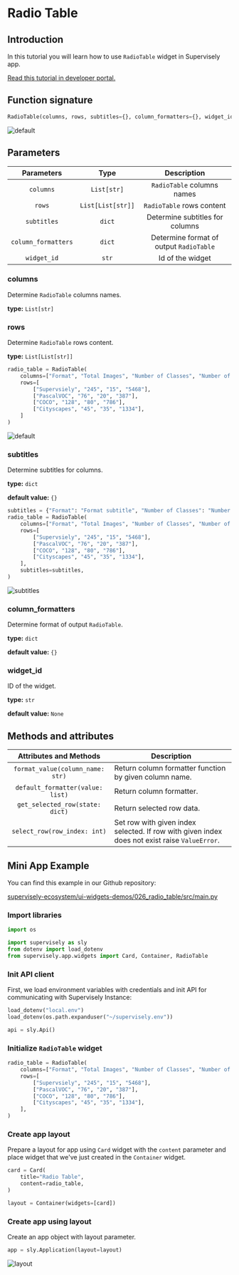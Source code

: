 # Radio Table

## Introduction

In this tutorial you will learn how to use `RadioTable` widget in Supervisely app.

[Read this tutorial in developer portal.](https://developer.supervise.ly/app-development/apps-with-gui/radiotable)

## Function signature

```python
RadioTable(columns, rows, subtitles={}, column_formatters={}, widget_id=None)
```

![default](https://user-images.githubusercontent.com/120389559/218065127-20f844dc-09f0-4a9a-a140-6bd3c10e1991.png)

## Parameters

|     Parameters      |       Type        |               Description               |
| :-----------------: | :---------------: | :-------------------------------------: |
|      `columns`      |    `List[str]`    |       `RadioTable` columns names        |
|       `rows`        | `List[List[str]]` |        `RadioTable` rows content        |
|     `subtitles`     |      `dict`       |     Determine subtitles for columns     |
| `column_formatters` |      `dict`       | Determine format of output `RadioTable` |
|     `widget_id`     |       `str`       |            Id of the widget             |

### columns

Determine `RadioTable` columns names.

**type:** `List[str]`

### rows

Determine `RadioTable` rows content.

**type:** `List[List[str]]`

```python
radio_table = RadioTable(
    columns=["Format", "Total Images", "Number of Classes", "Number of Objects"],
    rows=[
        ["Supervsiely", "245", "15", "5468"],
        ["PascalVOC", "76", "20", "387"],
        ["COCO", "128", "80", "786"],
        ["Cityscapes", "45", "35", "1334"],
    ]
)
```

![default](https://user-images.githubusercontent.com/120389559/218065127-20f844dc-09f0-4a9a-a140-6bd3c10e1991.png)

### subtitles

Determine subtitles for columns.

**type:** `dict`

**default value:** `{}`

```python
subtitles = {"Format": "Format subtitle", "Number of Classes": "Number of Classes subtitle"}
radio_table = RadioTable(
    columns=["Format", "Total Images", "Number of Classes", "Number of Objects"],
    rows=[
        ["Supervsiely", "245", "15", "5468"],
        ["PascalVOC", "76", "20", "387"],
        ["COCO", "128", "80", "786"],
        ["Cityscapes", "45", "35", "1334"],
    ],
    subtitles=subtitles,
)
```

![subtitles](https://user-images.githubusercontent.com/120389559/218070385-8af00847-d258-4b73-84a2-3f3515c1039c.png)

### column_formatters

Determine format of output `RadioTable`.

**type:** `dict`

**default value:** `{}`

### widget_id

ID of the widget.

**type:** `str`

**default value:** `None`

## Methods and attributes

|      Attributes and Methods      | Description                                                                                   |
| :------------------------------: | --------------------------------------------------------------------------------------------- |
| `format_value(column_name: str)` | Return column formatter function by given column name.                                        |
| `default_formatter(value: list)` | Return column formatter.                                                                      |
| `get_selected_row(state: dict)`  | Return selected row data.                                                                     |
|   `select_row(row_index: int)`   | Set row with given index selected. If row with given index does not exist raise `ValueError`. |

## Mini App Example

You can find this example in our Github repository:

[supervisely-ecosystem/ui-widgets-demos/026_radio_table/src/main.py](https://github.com/supervisely-ecosystem/ui-widgets-demos/blob/master/026_radio_table/src/main.py)

### Import libraries

```python
import os

import supervisely as sly
from dotenv import load_dotenv
from supervisely.app.widgets import Card, Container, RadioTable
```

### Init API client

First, we load environment variables with credentials and init API for communicating with Supervisely Instance:

```python
load_dotenv("local.env")
load_dotenv(os.path.expanduser("~/supervisely.env"))

api = sly.Api()
```

### Initialize `RadioTable` widget

```python
radio_table = RadioTable(
    columns=["Format", "Total Images", "Number of Classes", "Number of Objects"],
    rows=[
        ["Supervsiely", "245", "15", "5468"],
        ["PascalVOC", "76", "20", "387"],
        ["COCO", "128", "80", "786"],
        ["Cityscapes", "45", "35", "1334"],
    ],
)
```

### Create app layout

Prepare a layout for app using `Card` widget with the `content` parameter and place widget that we've just created in the `Container` widget.

```python
card = Card(
    title="Radio Table",
    content=radio_table,
)

layout = Container(widgets=[card])
```

### Create app using layout

Create an app object with layout parameter.

```python
app = sly.Application(layout=layout)
```

![layout](https://user-images.githubusercontent.com/120389559/218076702-49568654-4161-45b7-b87c-91281e08363b.png)
